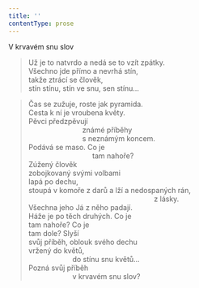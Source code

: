 ```yaml
---
title: ''
contentType: prose
---
```


V krvavém snu slov

> Už je to natvrdo a nedá se to vzít zpátky.  
> Všechno jde přímo a nevrhá stín,  
> takže ztrácí se člověk,  
> stín stínu, stín ve snu, sen stínu…

> Čas se zužuje, roste jak pyramida.  
> Cesta k ní je vroubena květy.  
> Pěvci předzpěvují  
>                            známé příběhy  
>                            s neznámým koncem.  
> Podává se maso. Co je  
>                                 tam nahoře?  
> Zúžený člověk  
> zobojkovaný svými volbami  
> lapá po dechu,  
> stoupá v komoře z darů a lží a nedospaných rán,  
>                                                                z lásky.  
> Všechna jeho Já z něho padají.  
> Háže je po těch druhých. Co je  
> tam nahoře? Co je  
> tam dole? Slyší  
> svůj příběh, oblouk svého dechu  
> vržený do květů,  
>                       do stínu snu květů…  
> Pozná svůj příběh  
>                       v krvavém snu slov?
